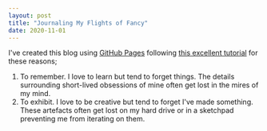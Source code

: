 ```yaml
---
layout: post
title: "Journaling My Flights of Fancy"
date: 2020-11-01
---
```


I've created this blog using [GitHub Pages] following [this excellent tutorial][GitHub Pages tutorial] for these reasons;

1. To remember. I love to learn but tend to forget things. The details surrounding short-lived obsessions of mine often get lost in the mires of my mind.
2. To exhibit. I love to be creative but tend to forget I've made something. These artefacts often get lost on my hard drive or in a sketchpad preventing me from iterating on them.

[GitHub Pages]:https://pages.github.com
[GitHub Pages tutorial]:http://jmcglone.com/guides/github-pages/
